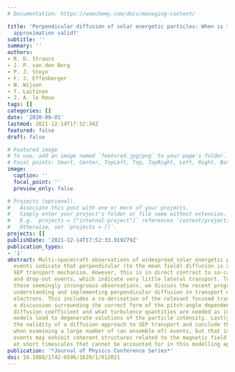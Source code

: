 ```yaml
---
# Documentation: https://wowchemy.com/docs/managing-content/

title: 'Perpendicular diffusion of solar energetic particles: When is the diffusion
  approximation valid?'
subtitle: ''
summary: ''
authors:
- R. D. Strauss
- J. P. van den Berg
- P. J. Steyn
- F. J. Effenberger
- N. Wijsen
- T. Laitinen
- J. A. le Roux
tags: []
categories: []
date: '2020-09-01'
lastmod: 2021-12-14T17:52:34Z
featured: false
draft: false

# Featured image
# To use, add an image named `featured.jpg/png` to your page's folder.
# Focal points: Smart, Center, TopLeft, Top, TopRight, Left, Right, BottomLeft, Bottom, BottomRight.
image:
  caption: ''
  focal_point: ''
  preview_only: false

# Projects (optional).
#   Associate this post with one or more of your projects.
#   Simply enter your project's folder or file name without extension.
#   E.g. `projects = ["internal-project"]` references `content/project/deep-learning/index.md`.
#   Otherwise, set `projects = []`.
projects: []
publishDate: '2021-12-14T17:52:33.919279Z'
publication_types:
- '1'
abstract: Multi-spacecraft observations of widespread solar energetic particle (SEP)
  events indicate that perpendicular (to the mean field) diffusion is an important
  SEP transport mechanism. However, this is in direct contrast to so-called spike
  and drop-out events, which indicate very little lateral transport. To better understand
  these seemingly incongruous observations, we discuss the recent progress made towards
  understanding and implementing perpendicular diffusion in transport models of SEP
  electrons. This includes a re-derivation of the relevant focused transport equation,
  a discussion surrounding the correct form of the pitch-angle dependent perpendicular
  diffusion coefficient and what turbulence quantities are needed as input, and how
  models lead to degenerate solutions of the particle intensity. Lastly, we evaluate
  the validity of a diffusion approach to SEP transport and conclude that it is valid
  when examining a large number of (an ensemble of) events, but that individual SEP
  events may exhibit coherent structures related to the magnetic field turbulence
  at short timescales that cannot be accounted for in this modelling approach.
publication: '*Journal of Physics Conference Series*'
doi: 10.1088/1742-6596/1620/1/012021
---
```

